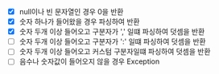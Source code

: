 - [x] null이나 빈 문자열인 경우 0을 반환
- [x] 숫자 하나가 들어왔을 경우 파싱하여 반환
- [x] 숫자 두개 이상 들어오고 구분자가 ',' 일떄 파싱하여 덧셈을 반환
- [ ] 숫자 두개 이상 들어오고 구분자가 ':' 일떄 파싱하여 덧셈을 반환
- [ ] 숫자 두개 이상 들어오고 커스텀 구분자일떄 파싱하여 덧셈을 반환
- [ ] 음수나 숫자값이 들어오지 않을 경우 Exception